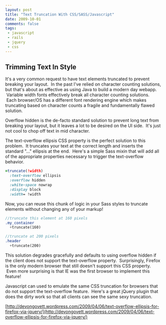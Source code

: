 ```yaml
---
layout: post
title: "Text Truncation With CSS/SASS/Javascript"
date: 2009-10-01
comments: false
tags:
 - javascript
 - rails
 - jquery
 - css
---
```




Trimming Text In Style
----------------------


It's a very common request to have text elements truncated to prevent breaking your layout.  In the past I've relied on character counting solutions, but that's about as effective as using Java to build a modern day webapp.  Variable width fonts effectively break all character counting solutions.  Each browser/OS has a different font rendering engine which makes truncating based on character counts a fragile and fundamentally flawed solution.


Overflow hidden is the de-facto standard solution to prevent long text from breaking your layout, but it leaves a lot to be desired on the UI side.  It's just not cool to chop off text in mid character.


The text-overflow ellipsis CSS property is the perfect solution to this problem.  It truncates your text at the correct length and inserts the standard "..." ellipsis at the end.  Here's a simple Sass mixin that will add all of the appropriate properties necessary to trigger the text-overflow behavior.


```sass
=truncate(!width)
  :text-overflow ellipsis
  :overflow hidden
  :white-space nowrap
  :display block
  :width= !width
```


Now, you can reuse this chunk of logic in your Sass styles to truncate elements without changing any of your markup!


```sass
//truncate this element at 160 pixels
.my_container
  +truncate(160)

//truncate at 200 pixels
.header
  +truncate(200)
```


This solution degrades gracefully and defaults to using overflow hidden if the client does not support the text-overflow property.  Surprisingly, Firefox is the only modern browser that still doesn't support this CSS property.  Even more surprising is that IE was the first browser to implement this feature!


Javascript can used to emulate the same CSS truncation for browsers that do not support the text-overflow feature.  Here's a great jQuery plugin that does the dirty work so that all clients can see the same sexy truncation.

[http://devongovett.wordpress.com/2009/04/06/text-overflow-ellipsis-for-firefox-via-jquery/](http://devongovett.wordpress.com/2009/04/06/text-overflow-ellipsis-for-firefox-via-jquery/)
